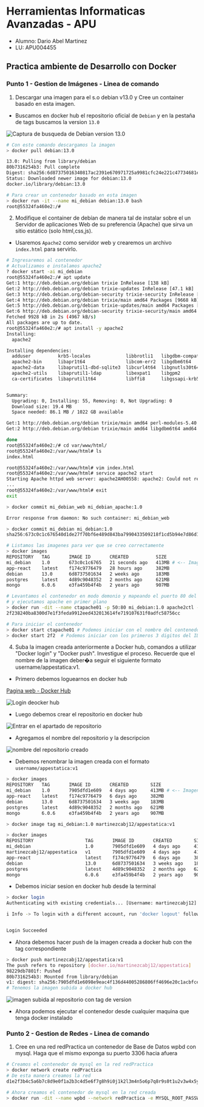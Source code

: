 # Herramientas Informaticas Avanzadas - APU

- Alumno: Dario Abel Martinez
- LU: APU004455

## Practica ambiente de Desarrollo con Docker

### Punto 1 - Gestion de Imágenes - Linea de comando

1. Descargar una imagen para el s.o debian v13.0 y Cree un container basado en esta imagen.

- Buscamos en docker hub el repositorio oficial de `Debian` y en la pestaña de tags buscamos la version `13.0`

![Captura de busqueda de Debian version 13.0](./img/RepoDebianVersion.png.png)

```bash
# Con este comando descargamos la imagen
> docker pull debian:13.0

13.0: Pulling from library/debian
80b7316254b3: Pull complete
Digest: sha256:6d87375016340817ac2391e670971725a9981cfc24e221c47734681ed0f6c0f5
Status: Downloaded newer image for debian:13.0
docker.io/library/debian:13.0

# Para crear un contenedor basado en esta imagen
> docker run -it --name mi_debian debian:13.0 bash
root@55324fa460e2:/#
```

2. Modifique el container de debían de manera tal de instalar sobre el un Servidor de aplicaciones Web de su preferencia (Apache) que sirva un sitio estático (solo html,css,js).

- Usaremos `Apache2` como servidor web y crearemos un archivo `index.html` para servirlo.

```bash
# Ingresaremos al contenedor
# Actualizamos e instalamos apache2
? docker start -ai mi_debian
root@55324fa460e2:/# apt update
Get:1 http://deb.debian.org/debian trixie InRelease [138 kB]
Get:2 http://deb.debian.org/debian trixie-updates InRelease [47.1 kB]
Get:3 http://deb.debian.org/debian-security trixie-security InRelease [43.4 kB]
Get:4 http://deb.debian.org/debian trixie/main amd64 Packages [9668 kB]
Get:5 http://deb.debian.org/debian trixie-updates/main amd64 Packages [2432 B]
Get:6 http://deb.debian.org/debian-security trixie-security/main amd64 Packages [30.1 kB]
Fetched 9928 kB in 2s (4967 kB/s)
All packages are up to date.
root@55324fa460e2:/# apt install -y apache2
Installing:
  apache2

Installing dependencies:
  adduser          krb5-locales             libbrotli1   libgdbm-compat4t64  libidn2-0     libkrb5support0  libnghttp2-14  libpsl5t64           libssh2-1t64           media-types        procps
  apache2-bin      libapr1t64               libcom-err2  libgdbm6t64         libjansson4   libldap-common   libnghttp3-9   librtmp1             libtasn1-6             netbase            psmisc
  apache2-data     libaprutil1-dbd-sqlite3  libcurl4t64  libgnutls30t64      libk5crypto3  libldap2         libp11-kit0    libsasl2-2           libunistring5          openssl            publicsuffix
  apache2-utils    libaprutil1-ldap         libexpat1    libgpm2             libkeyutils1  liblua5.4-0      libperl5.40    libsasl2-modules     libxml2                perl               ssl-cert
  ca-certificates  libaprutil1t64           libffi8      libgssapi-krb5-2    libkrb5-3     libncursesw6     libproc2-0     libsasl2-modules-db  linux-sysctl-defaults  perl-modules-5.40


Summary:
  Upgrading: 0, Installing: 55, Removing: 0, Not Upgrading: 0
  Download size: 19.4 MB
  Space needed: 86.1 MB / 1022 GB available

Get:1 http://deb.debian.org/debian trixie/main amd64 perl-modules-5.40 all 5.40.1-6 [3019 kB]
Get:2 http://deb.debian.org/debian trixie/main amd64 libgdbm6t64 amd64 1.24-2 [75.2 kB]

done
root@55324fa460e2:/# cd var/www/html/
root@55324fa460e2:/var/www/html# ls
index.html

root@55324fa460e2:/var/www/html# vim index.html
root@55324fa460e2:/var/www/html# service apache2 start
Starting Apache httpd web server: apache2AH00558: apache2: Could not reliably determine the servers fully qualified domain name, using 172.17.0.2. Set the 'ServerName' directive globally to suppress this message
...
root@55324fa460e2:/var/www/html# exit
exit

> docker commit mi_debian_web mi_debian_apache:1.0

Error response from daemon: No such container: mi_debian_web

> docker commit mi_debian mi_debian:1.0
sha256:673c0c1c676540d1de27f70bf6e489d843ba7990433509218f1cd5b94e7d86d1

# Listamos las imagenes para ver que se creo correctamente
> docker images
REPOSITORY   TAG       IMAGE ID       CREATED          SIZE
mi_debian    1.0       673c0c1c6765   21 seconds ago   413MB # <-- Imagen creada
app-react    latest    f174c9776479   28 hours ago     382MB
debian       13.0      6d8737501634   2 weeks ago      183MB
postgres     latest    4d89c9048352   2 months ago     621MB
mongo        6.0.6     e3fa459b4f4b   2 years ago      907MB

# Levantamos el contenedor en modo demonio y mapeando el puerto 80 del contenedor al puerto 50 de la maquina host
# y ejecutamos apache en primer plano
> docker run -dit --name ctapache01 -p 50:80 mi_debian:1.0 apache2ctl -D FOREGROUND
2f238240ba8300d7e1f3feda9912eed432013614fe719107631f0adfc58756cc

# Para iniciar el contenedor
> docker start ctapache01 # Podemos iniciar con el nombre del contenedor
> docker start 2f2  # Podemos iniciar con los primeros 3 digitos del ID del contenedor

```

4. Suba la imagen creada anteriormente a Docker hub, comandos a utilizar "Docker login" y "Docker
   push". Investigue el proceso. Recuerde que el nombre de la imagen deber�a seguir el siguiente formato
   username/appestatica:v1.

- Primero debemos loguearnos en docker hub

[Pagina web - Docker Hub](https://hub.docker.com/)

![Login deocker hub](./img/docker-hub-login.png)

- Luego debemos crear el repositorio en docker hub

![Entrar en el apartado de repositorio](./img/crear-repositorio.png)

- Agregamos el nombre del repositorio y la descripcion

![nombre del repositorio creado](./img/nombre-repositorio.png)

- Debemos renombrar la imagen creada con el formato `username/appestatica:v1`

```bash
> docker images
REPOSITORY   TAG       IMAGE ID       CREATED        SIZE
mi_debian    1.0       7905dfd1e609   4 days ago     413MB # <-- Imagen que debemos hacer push al docker hub
app-react    latest    f174c9776479   6 days ago     382MB
debian       13.0      6d8737501634   3 weeks ago    183MB
postgres     latest    4d89c9048352   2 months ago   621MB
mongo        6.0.6     e3fa459b4f4b   2 years ago    907MB

> docker image tag mi_debian:1.0 martinezcabj12/appestatica:v1

> docker images
REPOSITORY                   TAG       IMAGE ID       CREATED        SIZE
mi_debian                    1.0       7905dfd1e609   4 days ago     413MB
martinezcabj12/appestatica   v1        7905dfd1e609   4 days ago     413MB
app-react                    latest    f174c9776479   6 days ago     382MB
debian                       13.0      6d8737501634   3 weeks ago    183MB
postgres                     latest    4d89c9048352   2 months ago   621MB
mongo                        6.0.6     e3fa459b4f4b   2 years ago    907MB
```

- Debemos iniciar sesion en docker hub desde la terminal

```bash
> docker login
Authenticating with existing credentials... [Username: martinezcabj12]

i Info -> To login with a different account, run 'docker logout' followed by 'docker login'


Login Succeeded
```

- Ahora debemos hacer push de la imagen creada a docker hub con the tag correspondiente

```bash
> docker push martinezcabj12/appestatica:v1
The push refers to repository [docker.io/martinezcabj12/appestatica]
98229db7801f: Pushed
80b7316254b3: Mounted from library/debian
v1: digest: sha256:7905dfd1e6098e9eac4f136d44005286806ff4696e20c1acbfceb83d1e0d9400 size: 750
# Tenemos la imagen subida a docker hub
```

![imagen subida al repositorio con tag de version](./img/imagen-subida.png)

- Ahora podemos ejecutar el contenedor desde cualquier maquina que tenga docker instalado

### Punto 2 - Gestion de Redes - Linea de comando

1. Cree en una red redPractica un contenedor de Base de Datos wpbd con mysql. Haga que el mismo
   exponga su puerto 3306 hacia afuera

```bash
# Creamos el contenedor de mysql en la red redPractica
> docker network create redPractica
# De esta manera creamos la red
d1e2f3b4c5a6b7c8d9e0f1a2b3c4d5e6f7g8h9i0j1k2l3m4n5o6p7q8r9s0t1u2v3w4x5y6z7

# Ahora creamos el contenedor de mysql en la red creada
> docker run -dit --name wpbd --network redPractica -e MYSQL_ROOT_PASSWORD=root -e MYSQL_DATABASE=wordpress -e MYSQL_USER=wpuser -e MYSQL_PASSWORD=wppassword -p 3306:3306 mysql:latest
```
